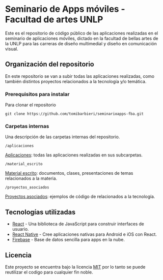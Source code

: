 # Seminario de Apps móviles - Facultad de artes UNLP

Este es el repositorio de código público de las aplicaciones realizadas en el seminario de aplicaciones móviles, dictado en la facultad de bellas artes de la UNLP para las carreras de diseño multimedial y diseño en comunicación visual.

## Organización del repositorio

En este repositorio se van a subir todas las aplicaciones realizadas, como también distintos proyectos relacionados a la tecnología y/o temática.

### Prerequisitos para instalar

Para clonar el repositorio

```
git clone https://github.com/tomibarbieri/seminarioapps-fba.git
```

### Carpetas internas

Una descripción de las carpetas internas del repositorio.

```
/aplicaciones
```
[Aplicaciones](https://github.com/tomibarbieri/seminarioapps-fba/tree/master/aplicaciones): todas las aplicaciones realizadas en sus subcarpetas.

```
/material_escrito
```
[Material escrito](https://github.com/tomibarbieri/seminarioapps-fba/tree/master/material_escrito): documentos, clases, presentaciones de temas relacionados a la materia.

```
/proyectos_asociados
```
[Proyectos asociados](https://github.com/tomibarbieri/seminarioapps-fba/tree/master/proyectos_asociados): ejemplos de código de relacionados a la tecnología.

## Tecnologías utilizadas

* [React](https://es.reactjs.org/) - Una biblioteca de JavaScript para construir interfaces de usuario.
* [React Native](https://facebook.github.io/react-native/) - Cree aplicaciones nativas para Android e iOS con React.
* [Firebase](https://firebase.google.com/) - Base de datos sencilla para apps en la nube.

## Licencia

Este proyecto se encuentra bajo la licencia [MIT](https://es.wikipedia.org/wiki/Licencia_MIT) por lo tanto se puede reutilizar el codigo para cualquier fin noble.
